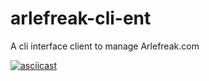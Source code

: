 # arlefreak-cli-ent
A cli interface client to manage Arlefreak.com

[![asciicast](https://asciinema.org/a/95398.png)](https://asciinema.org/a/95398)
